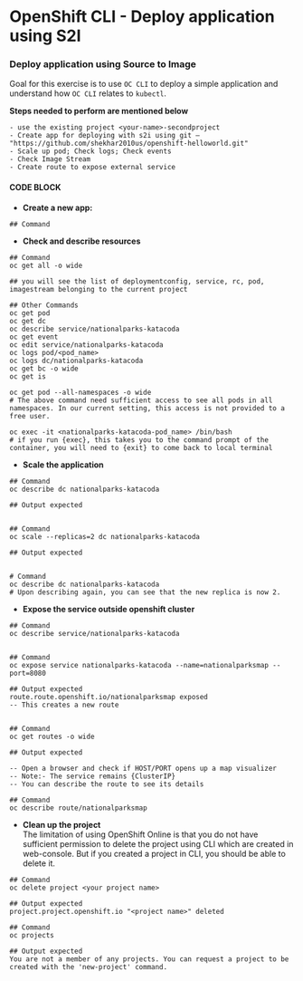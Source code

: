 # OpenShift CLI - Deploy application using S2I


### Deploy application using Source to Image

Goal for this exercise is to use `OC CLI` to deploy a simple application and understand how `OC CLI` relates to `kubectl`. 
<p><b> Steps needed to perform are mentioned below </b>

```
- use the existing project <your-name>-secondproject
- Create app for deploying with s2i using git – "https://github.com/shekhar2010us/openshift-helloworld.git"
- Scale up pod; Check logs; Check events
- Check Image Stream
- Create route to expose external service
```

#### CODE BLOCK


- <b>Create a new app:</b>

```
## Command

```

- <b>Check and describe resources</b>

```
## Command
oc get all -o wide

## you will see the list of deploymentconfig, service, rc, pod, imagestream belonging to the current project

## Other Commands
oc get pod
oc get dc
oc describe service/nationalparks-katacoda
oc get event
oc edit service/nationalparks-katacoda
oc logs pod/<pod_name>
oc logs dc/nationalparks-katacoda
oc get bc -o wide
oc get is

oc get pod --all-namespaces -o wide
# The above command need sufficient access to see all pods in all namespaces. In our current setting, this access is not provided to a free user.

oc exec -it <nationalparks-katacoda-pod_name> /bin/bash
# if you run {exec}, this takes you to the command prompt of the container, you will need to {exit} to come back to local terminal
```

- <b>Scale the application</b>

```
## Command
oc describe dc nationalparks-katacoda

## Output expected


## Command
oc scale --replicas=2 dc nationalparks-katacoda

## Output expected


# Command
oc describe dc nationalparks-katacoda
# Upon describing again, you can see that the new replica is now 2.
```

- <b>Expose the service outside openshift cluster</b>

```
## Command
oc describe service/nationalparks-katacoda


## Command
oc expose service nationalparks-katacoda --name=nationalparksmap --port=8080

## Output expected
route.route.openshift.io/nationalparksmap exposed
-- This creates a new route


## Command
oc get routes -o wide

## Output expected

-- Open a browser and check if HOST/PORT opens up a map visualizer
-- Note:- The service remains {ClusterIP}
-- You can describe the route to see its details

## Command
oc describe route/nationalparksmap
```


- <b>Clean up the project</b><br>
The limitation of using OpenShift Online is that you do not have sufficient permission to delete the project using CLI which are created in web-console. But if you created a project in CLI, you should be able to delete it.

```
## Command
oc delete project <your project name>

## Output expected
project.project.openshift.io "<project name>" deleted

## Command
oc projects

## Output expected
You are not a member of any projects. You can request a project to be created with the 'new-project' command.
```

